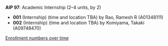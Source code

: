 **AIP 97**: Academic Internship (2–4 units, by 2)

- **001** (Internship) (time and location TBA) by Rao, Ramesh R (A01348111)
- **002** (Internship) (time and location TBA) by Komiyama, Takaki (A09748470)

[Enrollment numbers over time](./AIP97.tsv)
